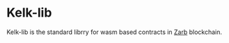 # Kelk-lib

Kelk-lib is the standard librry for wasm based contracts in [Zarb](https://zarb.network/) blockchain.